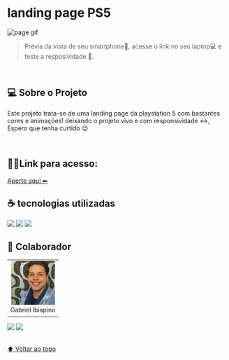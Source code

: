  # landing page PS5

<img src="./img/tenor.gif" alt="page gif">


> Prévia da vista de seu smartphone📱, acesse o link no seu laptop💻 e teste a resposividade 🚀.
<br>

## 💻 Sobre o Projeto

Este projeto trata-se de uma landing page da playstation 5 com bastantes cores e animações! deixando o projeto vivo e com responsividade ↔, Espero que tenha curtido  😉

<br>

## 👨‍💻Link para acesso: 
<a href="https://lourenco-biel.github.io/PS5-Page/ " >Aperte aqui ⬅ </a>

## ☕ tecnologias utilizadas

<img src="https://img.shields.io/badge/JavaScript-F7DF1E?style=for-the-badge&logo=javascript&logoColor=black">
<img src="https://img.shields.io/badge/HTML-239120?style=for-the-badge&logo=html5&logoColor=white">
<img src="https://img.shields.io/badge/CSS-239120?&style=for-the-badge&logo=css3&logoColor=white">

<br>

## 🤝 Colaborador

<table>
  <tr>
    <td align="center">
      <a href="#">
        <img src="./img/Eu.jpg" width="100px;" alt="Foto do Iuri Silva no GitHub"/><br>
        <sub>
          <a >Gabriel Ibiapino</a>
        </sub>
      </a>
    </td>
  </tr>
</table>

<div>
 <a href="https://www.linkedin.com/in/gabriel-louren%C3%A7o-749b78198" target="_blank"><img src="https://img.shields.io/badge/-LinkedIn-%230077B5?style=for-the-badge&logo=linkedin&logoColor=white" target="_blank"></a> 
<a href = "mailto:lourencogabriel77@gmail.com"><img src="https://img.shields.io/badge/-Gmail-%23333?style=for-the-badge&logo=gmail&logoColor=white" target="_blank"></a>
</div>
<br>




[⬆ Voltar ao topo](#landing-page-ps5)<br>
